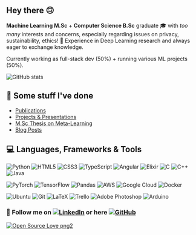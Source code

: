 ## Hey there :upside_down_face:

**Machine Learning M.Sc** + **Computer Science B.Sc** graduate 🎓 with _too many_ interests and concerns, especially regarding issues on privacy, sustainability, ethics! :parrot: Experience in Deep Learning research and always eager to exchange knowledge.

Currently working as full-stack dev (50%) + running various ML projects (50%).

![GitHub stats](https://github-readme-stats.vercel.app/api?username=Kostis-S-Z&count_private=true&show_icons=true&theme=tokyonight)

## :triangular_flag_on_post:  Some stuff I've done

<!-- BLOG-POST-LIST:START -->
- [Publications](https://scholar.google.se/citations?user=x1Ms4tYAAAAJ)
- [Projects & Presentations](https://kostis-s-z.github.io/projects/)
- [M.Sc Thesis on Meta-Learning](https://kth.diva-portal.org/smash/record.jsf?pid=diva2%3A1531273&dswid=-899)
- [Blog Posts](https://kostis-s-z.github.io/blog/)
<!-- BLOG-POST-LIST:END -->


## :computer: Languages, Frameworks & Tools

<img alt="Python" src="https://img.shields.io/badge/python%20-%2314354C.svg?&style=for-the-badge&logo=python&logoColor=yellow"/> <img alt="HTML5" src="https://img.shields.io/badge/html5%20-%23E34F26.svg?&style=for-the-badge&logo=html5&logoColor=white"/> 
<img alt="CSS3" src="https://img.shields.io/badge/css3%20-%231572B6.svg?&style=for-the-badge&logo=css3&logoColor=white"/>
<img alt="TypeScript" src="https://img.shields.io/badge/typescript%20-%23007ACC.svg?&style=for-the-badge&logo=typescript&logoColor=white"/> 
<img alt="Angular" src="https://img.shields.io/badge/angular%20-%23DD0031.svg?&style=for-the-badge&logo=angular&logoColor=white"/> 
<img alt="Elixir" src="https://img.shields.io/badge/elixir-%234B275F.svg?&style=for-the-badge&logo=elixir&logoColor=white"/> 
<img alt="C" src="https://img.shields.io/badge/c%20-%2300599C.svg?&style=for-the-badge&logo=c&logoColor=white"/> 
<img alt="C++" src="https://img.shields.io/badge/c++%20-%2300599C.svg?&style=for-the-badge&logo=c%2B%2B&ogoColor=white"/> 
<img alt="Java" src="https://img.shields.io/badge/java-%23ED8B00.svg?&style=for-the-badge&logo=java&logoColor=white"/>

<img alt="PyTorch" src="https://img.shields.io/badge/PyTorch%20-%23EE4C2C.svg?&style=for-the-badge&logo=PyTorch&logoColor=white" /> <img alt="TensorFlow" src="https://img.shields.io/badge/TensorFlow%20-%23FF6F00.svg?&style=for-the-badge&logo=TensorFlow&logoColor=white" />
<img alt="Pandas" src="https://img.shields.io/badge/pandas%20-%23150458.svg?&style=for-the-badge&logo=pandas&logoColor=white" />
<img alt="AWS" src="https://img.shields.io/badge/AWS%20-%23FF9900.svg?&style=for-the-badge&logo=amazon-aws&logoColor=white"/> 
<img alt="Google Cloud" src="https://img.shields.io/badge/Google%20Cloud%20-%234285F4.svg?&style=for-the-badge&logo=google-cloud&logoColor=white"/> 
<img alt="Docker" src="https://img.shields.io/badge/docker%20-%230db7ed.svg?&style=for-the-badge&logo=docker&logoColor=white"/>


<img alt="Ubuntu" src="https://img.shields.io/badge/Ubuntu-E95420?style=for-the-badge&logo=ubuntu&logoColor=white" /> <img alt="Git" src="https://img.shields.io/badge/git%20-%23F05033.svg?&style=for-the-badge&logo=git&logoColor=white"/>
<img alt="LaTeX" src="https://img.shields.io/badge/latex%20-%23008080.svg?&style=for-the-badge&logo=latex&logoColor=white"/>
<img alt="Trello" src="https://img.shields.io/badge/Trello%20-%23026AA7.svg?&style=for-the-badge&logo=Trello&logoColor=white"/>
<img alt="Adobe Photoshop" src="https://img.shields.io/badge/adobe%20photoshop%20-%2331A8FF.svg?&style=for-the-badge&logo=adobe%20photoshop&logoColor=white"/>
<img alt="Arduino" src="https://img.shields.io/badge/-Arduino-00979D?style=for-the-badge&logo=Arduino&logoColor=white"/>


<!-- <code><img height="20" src="https://raw.githubusercontent.com/github/explore/80688e429a7d4ef2fca1e82350fe8e3517d3494d/topics/python/python.png"></code>
<code><img height="20" src="https://raw.githubusercontent.com/github/explore/80688e429a7d4ef2fca1e82350fe8e3517d3494d/topics/git/git.png"></code>
<code><img height="20" src="https://raw.githubusercontent.com/github/explore/80688e429a7d4ef2fca1e82350fe8e3517d3494d/topics/javascript/javascript.png"></code>
<code><img height="20" src="https://raw.githubusercontent.com/github/explore/80688e429a7d4ef2fca1e82350fe8e3517d3494d/topics/nodejs/nodejs.png"></code>
<code><img height="20" src="https://raw.githubusercontent.com/github/explore/80688e429a7d4ef2fca1e82350fe8e3517d3494d/topics/visual-studio-code/visual-studio-code.png">
<code><img height="20" src="https://raw.githubusercontent.com/github/explore/80688e429a7d4ef2fca1e82350fe8e3517d3494d/topics/terminal/terminal.png"></code></code> -->



### :paw_prints: Follow me on [![LinkedIn](https://img.shields.io/badge/-Kostis-S-Z-blue?style=flat-square&logo=Linkedin&logoColor=white&link=https://www.linkedin.com/in/kostissz/)](https://www.linkedin.com/in/kostissz/) or here [![GitHub](https://img.shields.io/github/followers/Kostis-S-Z?label=Followers&logo=Github)](https://github.com/Kostis-S-Z)


[![Open Source Love png2](https://badges.frapsoft.com/os/v2/open-source.png?v=103)](https://github.com/ellerbrock/open-source-badges/)
